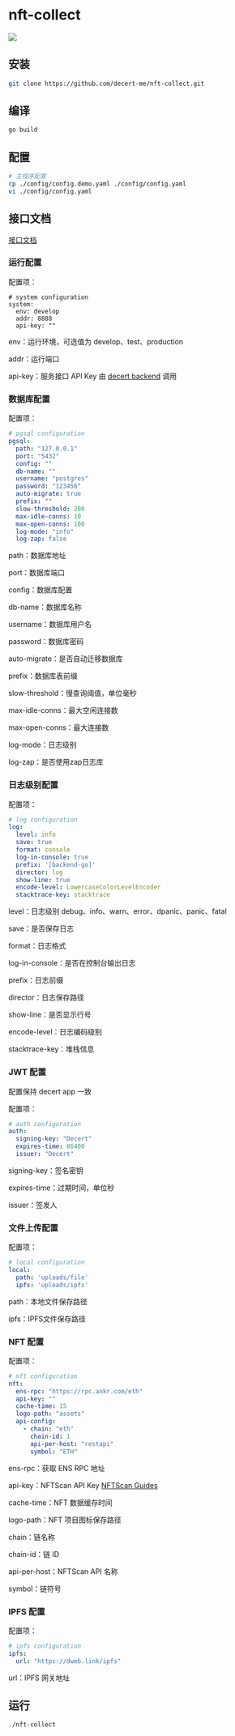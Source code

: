 # nft-collect
![](https://img.shields.io/badge/license-MIT-green)

## 安装
```bash
git clone https://github.com/decert-me/nft-collect.git
```
## 编译
```bash
go build
```
## 配置
```bash
# 主程序配置
cp ./config/config.demo.yaml ./config/config.yaml
vi ./config/config.yaml
```

## 接口文档

[接口文档](https://console-docs.apipost.cn/preview/204e9baea36e4549/a117971bf7373bca)

### 运行配置

配置项：

```
# system configuration
system:
  env: develop
  addr: 8888
  api-key: ""
```

env：运行环境，可选值为 develop、test、production

addr：运行端口

api-key：服务接口 API Key 由 [decert backend](https://github.com/decert-me/admin/tree/main/backend) 调用

### 数据库配置

配置项：
```yaml
# pgsql configuration
pgsql:
  path: "127.0.0.1"
  port: "5432"
  config: ""
  db-name: ""
  username: "postgres"
  password: "123456"
  auto-migrate: true
  prefix: ""
  slow-threshold: 200
  max-idle-conns: 10
  max-open-conns: 100
  log-mode: "info"
  log-zap: false
```

path：数据库地址

port：数据库端口

config：数据库配置

db-name：数据库名称

username：数据库用户名

password：数据库密码

auto-migrate：是否自动迁移数据库

prefix：数据库表前缀

slow-threshold：慢查询阈值，单位毫秒

max-idle-conns：最大空闲连接数

max-open-conns：最大连接数

log-mode：日志级别

log-zap：是否使用zap日志库

### 日志级别配置

配置项：
```yaml
# log configuration
log:
  level: info
  save: true
  format: console
  log-in-console: true
  prefix: '[backend-go]'
  director: log
  show-line: true
  encode-level: LowercaseColorLevelEncoder
  stacktrace-key: stacktrace
```

level：日志级别 debug、info、warn、error、dpanic、panic、fatal

save：是否保存日志

format：日志格式

log-in-console：是否在控制台输出日志

prefix：日志前缀

director：日志保存路径

show-line：是否显示行号

encode-level：日志编码级别

stacktrace-key：堆栈信息


### JWT 配置

配置保持 decert app 一致

配置项：

```yaml
# auth configuration
auth:
  signing-key: "Decert"
  expires-time: 86400
  issuer: "Decert"
```

signing-key：签名密钥

expires-time：过期时间，单位秒

issuer：签发人

### 文件上传配置

配置项：

```yaml
# local configuration
local:
  path: 'uploads/file'
  ipfs: 'uploads/ipfs'
```

path：本地文件保存路径

ipfs：IPFS文件保存路径

### NFT 配置

配置项：

```yaml
# nft configuration
nft:
  ens-rpc: "https://rpc.ankr.com/eth"
  api-key: ""
  cache-time: 15
  logo-path: "assets"
  api-config:
    - chain: "eth"
      chain-id: 1
      api-per-host: "restapi"
      symbol: "ETH"
```

ens-rpc：获取 ENS RPC 地址

api-key：NFTScan API Key [NFTScan Guides](https://docs.nftscan.com/guides/Overview/1)

cache-time：NFT 数据缓存时间

logo-path：NFT 项目图标保存路径

chain：链名称

chain-id：链 ID

api-per-host：NFTScan API 名称

symbol：链符号


### IPFS 配置

配置项：

```yaml
# ipfs configuration
ipfs:
  url: "https://dweb.link/ipfs"
```

url：IPFS 网关地址

## 运行
```bash
./nft-collect
```
